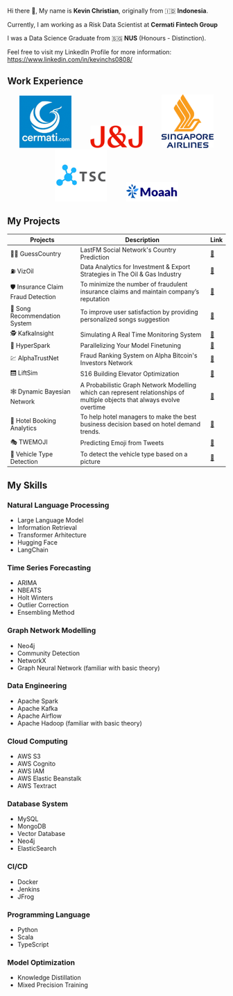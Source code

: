 Hi there 👋, My name is **Kevin Christian**, originally from 🇮🇩 **Indonesia**. 

Currently, I am working as a Risk Data Scientist at **Cermati Fintech Group**

I was a Data Science Graduate from 🇸🇬 **NUS** (Honours - Distinction). 

Feel free to visit my LinkedIn Profile for more information: https://www.linkedin.com/in/kevinchs0808/

<h2>Work Experience</h2>

<p align="center">
  <a href="https://www.cermati.com/" align="center"><img src="./images/cermati.png" hspace="20" width='120'></a>
  <a href="https://www.jnj.com/discover-j-j" align="center"><img src="./images/JNJ.png" hspace="20" width='120'></a>
  <a href="https://www.singaporeair.com/" align="center"><img src="./images/singapore-airlines.png" hspace="20" width='120'></a>
  <a href="https://www.tsc.ai/" align="center"><img src="./images/tsc-ai.png" hspace="20" width='120'></a>
  <a href="https://moaah.com/" align="center"><img src="./images/moaah.png" hspace="20" width='120'></a>
</p>
<h2>My Projects</h2>

 Projects | Description | Link
 --- | --- | ---
 🧑‍🎤 GuessCountry | LastFM Social Network's Country Prediction | <a href="https://github.com/kevinchs0808/GuessCountry">🔗</a>
 ⛽ VizOil | Data Analytics for Investment & Export Strategies in The Oil & Gas Industry | <a href="https://github.com/kevinchs0808/VizOil">🔗</a>
 🛡️ Insurance Claim Fraud Detection | To minimize the number of fraudulent insurance claims and maintain company’s reputation | <a href="https://github.com/kevinchs0808/DSA4263-Project">🔗</a>
 🎵 Song Recommendation System | To improve user satisfaction by providing personalized songs suggestion | <a href="https://github.com/kevinchs0808/dsa4212/tree/main/colab-filter/bipartite-graph">🔗</a>
 🕵️ KafkaInsight | Simulating A Real Time Monitoring System | <a href="https://github.com/kevinchs0808/KafkaInsight/tree/main">🔗</a>
 🔀 HyperSpark | Parallelizing Your Model Finetuning | <a href="https://github.com/kevinchs0808/HyperSpark/tree/main">🔗</a>
 💹 AlphaTrustNet | Fraud Ranking System on Alpha Bitcoin's Investors Network | <a href="https://github.com/kevinchs0808/AlphaTrustNet/tree/main">🔗</a>
 🛗 LiftSim | S16 Building Elevator Optimization | <a href="https://github.com/kevinchs0808/LiftSim">🔗</a>
 🕸️ Dynamic Bayesian Network | A Probabilistic Graph Network Modelling which can represent relationships of multiple objects that always evolve overtime | <a href="https://drive.google.com/file/d/18ShvRHz_c6rVNIWSU0lZ3fBtd_PPGbRf/view">🔗</a>
 🏨 Hotel Booking Analytics | To help hotel managers to make the best business decision based on hotel demand trends. | <a href="https://github.com/kevinchs0808/Hotel_Booking_Analytics/blob/main/Hotel_Booking_Analytics.pdf">🔗</a>
 🎭 TWEMOJI | Predicting Emoji from Tweets | <a href="https://github.com/kevinchs0808/CS3244-Twemoji/blob/main/Models/BERT.ipynb">🔗</a>
 🚗 Vehicle Type Detection | To detect the vehicle type based on a picture | <a href="https://github.com/kevinchs0808/Data-Science-Projects/blob/main/Vehicle_Type_Detection.ipynb">🔗</a>

<h2>My Skills</h2>

<h3>Natural Language Processing</h3>

- Large Language Model
- Information Retrieval
- Transformer Arhitecture
- Hugging Face
- LangChain

<h3>Time Series Forecasting</h3>

- ARIMA
- NBEATS
- Holt Winters
- Outlier Correction
- Ensembling Method

<h3>Graph Network Modelling</h3>

- Neo4j
- Community Detection
- NetworkX
- Graph Neural Network (familiar with basic theory)

<h3>Data Engineering</h3>

- Apache Spark
- Apache Kafka
- Apache Airflow
- Apache Hadoop (familiar with basic theory)

<h3>Cloud Computing</h3>

- AWS S3
- AWS Cognito
- AWS IAM
- AWS Elastic Beanstalk
- AWS Textract

<h3>Database System</h3>

- MySQL
- MongoDB
- Vector Database
- Neo4j
- ElasticSearch

<h3>CI/CD</h3>

- Docker
- Jenkins
- JFrog

<h3>Programming Language</h3>

- Python
- Scala
- TypeScript

<h3>Model Optimization</h3>

- Knowledge Distillation
- Mixed Precision Training

<!--
**kevinchs0808/kevinchs0808** is a ✨ _special_ ✨ repository because its `README.md` (this file) appears on your GitHub profile.

Here are some ideas to get you started:

- 🔭 I’m currently working on ...
- 🌱 I’m currently learning ...
- 👯 I’m looking to collaborate on ...
- 🤔 I’m looking for help with ...
- 💬 Ask me about ...
- 📫 How to reach me: ...
- 😄 Pronouns: ...
- ⚡ Fun fact: ...
-->
